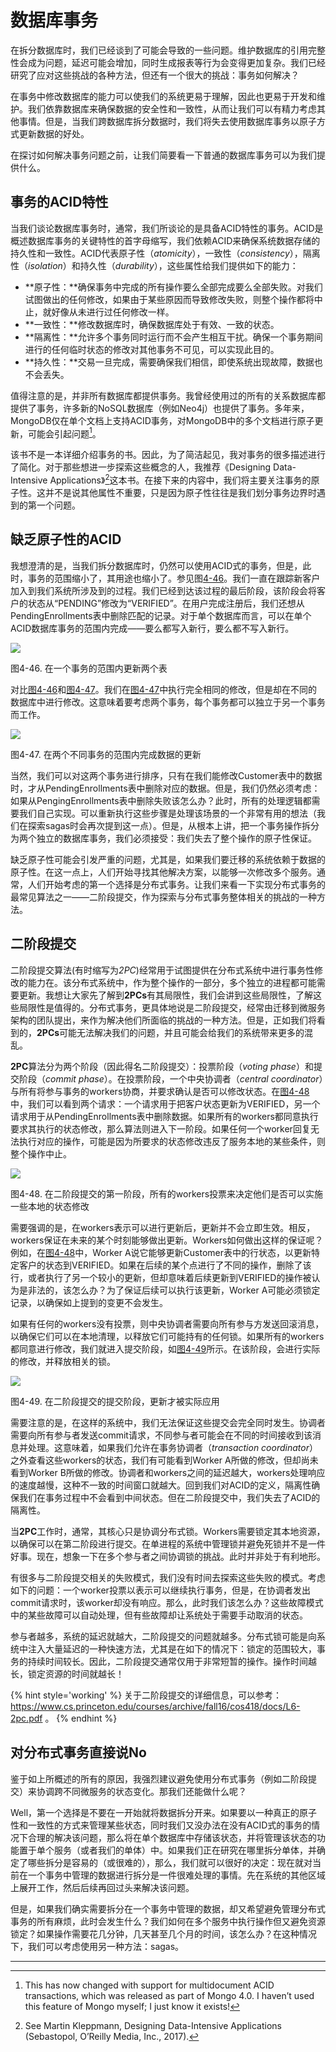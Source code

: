 # 数据库事务
在拆分数据库时，我们已经谈到了可能会导致的一些问题。维护数据库的引用完整性会成为问题，延迟可能会增加，同时生成报表等行为会变得更加复杂。我们已经研究了应对这些挑战的各种方法，但还有一个很大的挑战：事务如何解决？

在事务中修改数据库的能力可以使我们的系统更易于理解，因此也更易于开发和维护。我们依靠数据库来确保数据的安全性和一致性，从而让我们可以有精力考虑其他事情。但是，当我们跨数据库拆分数据时，我们将失去使用数据库事务以原子方式更新数据的好处。

在探讨如何解决事务问题之前，让我们简要看一下普通的数据库事务可以为我们提供什么。

## 事务的ACID特性
当我们谈论数据库事务时，通常，我们所谈论的是具备ACID特性的事务。ACID是概述数据库事务的关键特性的首字母缩写，我们依赖ACID来确保系统数据存储的持久性和一致性。ACID代表原子性（*atomicity*），一致性（*consistency*），隔离性（*isolation*）和持久性（*durability*），这些属性给我们提供如下的能力：

* **原子性：**确保事务中完成的所有操作要么全部完成要么全部失败。对我们试图做出的任何修改，如果由于某些原因而导致修改失败，则整个操作都将中止，就好像从未进行过任何修改一样。
* **一致性：**修改数据库时，确保数据库处于有效、一致的状态。
* **隔离性：**允许多个事务同时运行而不会产生相互干扰。确保一个事务期间进行的任何临时状态的修改对其他事务不可见，可以实现此目的。
* **持久性：**交易一旦完成，需要确保我们相信，即使系统出现故障，数据也不会丢失。

值得注意的是，并非所有数据库都提供事务。我曾经使用过的所有的关系数据库都提供了事务，许多新的NoSQL数据库（例如Neo4j）也提供了事务。多年来，MongoDB仅在单个文档上支持ACID事务，对MongoDB中的多个文档进行原子更新，可能会引起问题[^8]。

该书不是一本详细介绍事务的书。因此，为了简洁起见，我对事务的很多描述进行了简化。对于那些想进一步探索这些概念的人，我推荐《Designing Data-Intensive Applications》[^9]这本书。在接下来的内容中，我们将主要关注事务的原子性。这并不是说其他属性不重要，只是因为原子性往往是我们划分事务边界时遇到的第一个问题。

## 缺乏原子性的ACID
我想澄清的是，当我们拆分数据库时，仍然可以使用ACID式的事务，但是，此时，事务的范围缩小了，其用途也缩小了。参见图[4-46](#f446)。我们一直在跟踪新客户加入到我们系统所涉及到的过程。我们已经到达该过程的最后阶段，该阶段会将客户的状态从“PENDING”修改为“VERIFIED”。在用户完成注册后，我们还想从PendingEnrollments表中删除匹配的记录。对于单个数据库而言，可以在单个ACID数据库事务的范围内完成——要么都写入新行，要么都不写入新行。

![](../images/4_46.png)

<span id='f446'>图4-46</span>. 在一个事务的范围内更新两个表

对比[图4-46](#f446)和[图4-47](#f447)。我们在[图4-47](#f447)中执行完全相同的修改，但是却在不同的数据库中进行修改。这意味着要考虑两个事务，每个事务都可以独立于另一个事务而工作。

![](../images/4_47.png)

<span id='f447'>图4-47</span>. 在两个不同事务的范围内完成数据的更新

当然，我们可以对这两个事务进行排序，只有在我们能修改Customer表中的数据时，才从PendingEnrollments表中删除对应的数据。但是，我们仍然必须考虑：如果从PengingEnrollments表中删除失败该怎么办？此时，所有的处理逻辑都需要我们自己实现。可以重新执行这些步骤是处理该场景的一个非常有用的想法（我们在探索sagas时会再次提到这一点）。但是，从根本上讲，把一个事务操作拆分为两个独立的数据库事务，我们必须接受：我们失去了整个操作的原子性保证。

缺乏原子性可能会引发严重的问题，尤其是，如果我们要迁移的系统依赖于数据的原子性。在这一点上，人们开始寻找其他解决方案，以能够一次修改多个服务。通常，人们开始考虑的第一个选择是分布式事务。让我们来看一下实现分布式事务的最常见算法之一——二阶段提交，作为探索与分布式事务整体相关的挑战的一种方法。

## 二阶段提交
二阶段提交算法(有时缩写为*2PC*)经常用于试图提供在分布式系统中进行事务性修改的能力在。该分布式系统中，作为整个操作的一部分，多个独立的进程都可能需要更新。我想让大家先了解到**2PCs**有其局限性，我们会讲到这些局限性，了解这些局限性是值得的。分布式事务，更具体地说是二阶段提交，经常由迁移到微服务架构的团队提出，来作为解决他们所面临的挑战的一种方法。但是，正如我们将看到的，**2PCs**可能无法解决我们的问题，并且可能会给我们的系统带来更多的混乱。

**2PC**算法分为两个阶段（因此得名二阶段提交）：投票阶段（*voting phase*）和提交阶段（*commit phase*）。在投票阶段，一个中央协调者（*central coordinator*）与所有将参与事务的workers协商，并要求确认是否可以修改状态。在[图4-48](#f448)中，我们可以看到两个请求：一个请求用于把客户状态更新为VERIFIED，另一个请求用于从PendingEnrollments表中删除数据。如果所有的workers都同意执行要求其执行的状态修改，那么算法则进入下一阶段。如果任何一个worker回复无法执行对应的操作，可能是因为所要求的状态修改违反了服务本地的某些条件，则整个操作中止。

![](../images/4_48.png)

<span id='f448'>图4-48</span>. 在二阶段提交的第一阶段，所有的workers投票来决定他们是否可以实施一些本地的状态修改

需要强调的是，在workers表示可以进行更新后，更新并不会立即生效。相反，workers保证在未来的某个时刻能够做出更新。Workers如何做出这样的保证呢？例如，在[图4-48](#f448)中，Worker A说它能够更新Customer表中的行状态，以更新特定客户的状态到VERIFIED。如果在后续的某个点进行了不同的操作，删除了该行，或者执行了另一个较小的更新，但却意味着后续更新到VERIFIED的操作被认为是非法的，该怎么办？为了保证后续可以执行该更新，Worker A可能必须锁定记录，以确保如上提到的变更不会发生。

如果有任何的workers没有投票，则中央协调者需要向所有参与方发送回滚消息，以确保它们可以在本地清理，以释放它们可能持有的任何锁。如果所有的workers都同意进行修改，我们就进入提交阶段，如[图4-49](#f449)所示。在该阶段，会进行实际的修改，并释放相关的锁。

![](../images/4_49.png)

<span id='f449'>图4-49</span>. 在二阶段提交的提交阶段，更新才被实际应用

需要注意的是，在这样的系统中，我们无法保证这些提交会完全同时发生。协调者需要向所有参与者发送commit请求，不同参与者可能会在不同的时间接收到该消息并处理。这意味着，如果我们允许在事务协调者（*transaction coordinator*）之外查看这些workers的状态，我们有可能看到Worker A所做的修改，但却尚未看到Worker B所做的修改。协调者和workers之间的延迟越大，workers处理响应的速度越慢，这种不一致的时间窗口就越大。回到我们对ACID的定义，隔离性确保我们在事务过程中不会看到中间状态。但在二阶段提交中，我们失去了ACID的隔离性。

当**2PC**工作时，通常，其核心只是协调分布式锁。Workers需要锁定其本地资源，以确保可以在第二阶段进行提交。在单进程的系统中管理锁并避免死锁并不是一件好事。现在，想象一下在多个参与者之间协调锁的挑战。此时并非处于有利地形。

有很多与二阶段提交相关的失败模式，我们没有时间去探索这些失败的模式。考虑如下的问题：一个worker投票以表示可以继续执行事务，但是，在协调者发出commit请求时，该worker却没有响应。那么，此时我们该怎么办？这些故障模式中的某些故障可以自动处理，但有些故障却让系统处于需要手动取消的状态。

参与者越多，系统的延迟就越大，二阶段提交的问题就越多。分布式锁可能是向系统中注入大量延迟的一种快速方法，尤其是在如下的情况下：锁定的范围较大，事务的持续时间较长。因此，二阶段提交通常仅用于非常短暂的操作。操作时间越长，锁定资源的时间就越长！

{% hint style='working' %}
关于二阶段提交的详细信息，可以参考：https://www.cs.princeton.edu/courses/archive/fall16/cos418/docs/L6-2pc.pdf 。
{% endhint %}

## 对分布式事务直接说No
鉴于如上所概述的所有的原因，我强烈建议避免使用分布式事务（例如二阶段提交）来协调跨不同微服务的状态变化。那我们还能做什么呢？

Well，第一个选择是不要在一开始就将数据拆分开来。如果要以一种真正的原子性和一致性的方式来管理某些状态，同时我们又没办法在没有ACID式的事务的情况下合理的解决该问题，那么将在单个数据库中存储该状态，并将管理该状态的功能置于单个服务（或者我们的单体）中。如果我们正在研究在哪里拆分单体，并确定了哪些拆分是容易的（或很难的），那么，我们就可以很好的决定：现在就对当前在一个事务中管理的数据进行拆分是一件很难处理的事情。先在系统的其他区域上展开工作，然后后续再回过头来解决该问题。

但是，如果我们确实需要拆分在一个事务中管理的数据，却又希望避免管理分布式事务的所有麻烦，此时会发生什么？我们如何在多个服务中执行操作但又避免资源锁定？如果操作需要花几分钟，几天甚至几个月的时间，该怎么办？在这种情况下，我们可以考虑使用另一种方法：sagas。

---
[^8]: This has now changed with support for multidocument ACID transactions, which was released as part of Mongo 4.0. I haven’t used this feature of Mongo myself; I just know it exists!
[^9]: See Martin Kleppmann, Designing Data-Intensive Applications (Sebastopol, O’Reilly Media, Inc., 2017).


